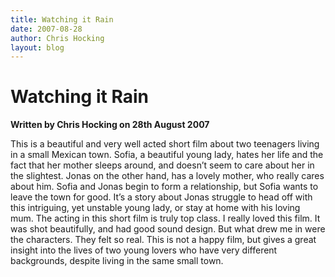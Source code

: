 ```yaml
---
title: Watching it Rain
date: 2007-08-28
author: Chris Hocking
layout: blog
---
```

# Watching it Rain

**Written by Chris Hocking on 28th August 2007**

This is a beautiful and very well acted short film about two teenagers living in a small Mexican town. Sofia, a beautiful young lady, hates her life and the fact that her mother sleeps around, and doesn’t seem to care about her in the slightest. Jonas on the other hand, has a lovely mother, who really cares about him. Sofia and Jonas begin to form a relationship, but Sofia wants to leave the town for good. It’s a story about Jonas struggle to head off with this intriguing, yet unstable young lady, or stay at home with his loving mum. The acting in this short film is truly top class. I really loved this film. It was shot beautifully, and had good sound design. But what drew me in were the characters. They felt so real. This is not a happy film, but gives a great insight into the lives of two young lovers who have very different backgrounds, despite living in the same small town.